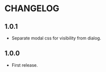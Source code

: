 # CHANGELOG

## 1.0.1

* Separate modal css for visibility from dialog.

## 1.0.0

* First release.
